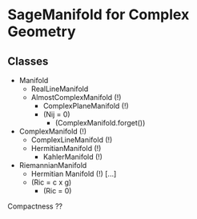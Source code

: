 # SageManifold for Complex Geometry

## Classes

* Manifold
	* RealLineManifold
	* AlmostComplexManifold (!)
		* ComplexPlaneManifold (!)
		* (Nij = 0)
			* (ComplexManifold.forget())
* ComplexManifold (!)
	* ComplexLineManifold (!)
	* HermitianManifold (!)
		* KahlerManifold (!)
* RiemannianManifold
	* Hermitian Manifold (!) [...]
	* (Ric = c x g)
		* (Ric = 0)

Compactness ??
